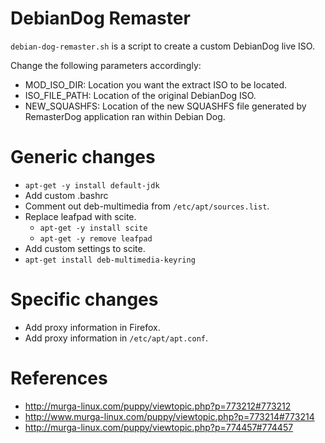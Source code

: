 DebianDog Remaster
==================
`debian-dog-remaster.sh` is a script to create a custom DebianDog live ISO.

Change the following parameters accordingly:
* MOD_ISO_DIR: Location you want the extract ISO to be located.
* ISO_FILE_PATH: Location of the original DebianDog ISO.
* NEW_SQUASHFS: Location of the new SQUASHFS file generated by RemasterDog application ran within Debian Dog.

Generic changes
================
* `apt-get -y install default-jdk`
* Add custom .bashrc
* Comment out deb-multimedia from `/etc/apt/sources.list`.
* Replace leafpad with scite.
  * `apt-get -y install scite`
  * `apt-get -y remove leafpad`
* Add custom settings to scite.
* `apt-get install deb-multimedia-keyring`

Specific changes
=================
* Add proxy information in Firefox.
* Add proxy information in `/etc/apt/apt.conf`.




References
==========
* http://murga-linux.com/puppy/viewtopic.php?p=773212#773212
* http://www.murga-linux.com/puppy/viewtopic.php?p=773214#773214
* http://murga-linux.com/puppy/viewtopic.php?p=774457#774457